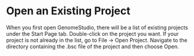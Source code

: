 # Open an Existing Project

When you first open GenomeStudio, there will be a list of existing projects under the Start Page tab. Double-click on the project you want. If your project is not already in the list, go to File -> Open Project. Navigate to the directory containing the .bsc file of the project and then choose Open.
